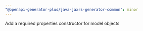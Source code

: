 ```yaml
---
"@openapi-generator-plus/java-jaxrs-generator-common": minor
---
```


Add a required properties constructor for model objects
